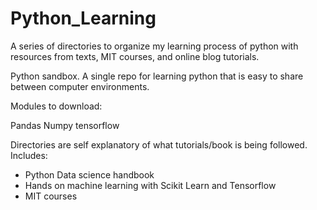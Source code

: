 # Python_Learning
A series of directories to organize my learning process of python with resources from texts, MIT courses, and online blog tutorials.

Python sandbox. A single repo for learning python that is easy to share between computer environments.

Modules to download:

Pandas
Numpy
tensorflow

Directories are self explanatory of what tutorials/book is being followed. Includes:
 - Python Data science handbook
 - Hands on machine learning with Scikit Learn and Tensorflow
 - MIT courses